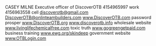 CASEY MILNE
Executive officer of DiscoverOTB
4154965997 work
4156963558 cell
discoverotb@gmail.com 
DiscoverOTB@onlinteambuilders.com
www.DiscoverOTB.com password prosper
www.DiscoverOTB.org 
www.discoverotb.info wholesale website
www.livinglifechemicalfree.com toxic truth
www.gogreengetpaid.com business training
www.ewg.org/skindeep government website
www.OTBLogin.com
